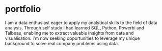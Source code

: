 # portfolio
I am a data enthusiast eager to apply my analytical skills to the field of data analysis. Through self study I had learned SQL, Python, Powerbi and Talbeau, enabling me to extract valuable insights from data and visualisation. I'm now seeking opportunities to leverage my unique background to solve real company problems using data.
